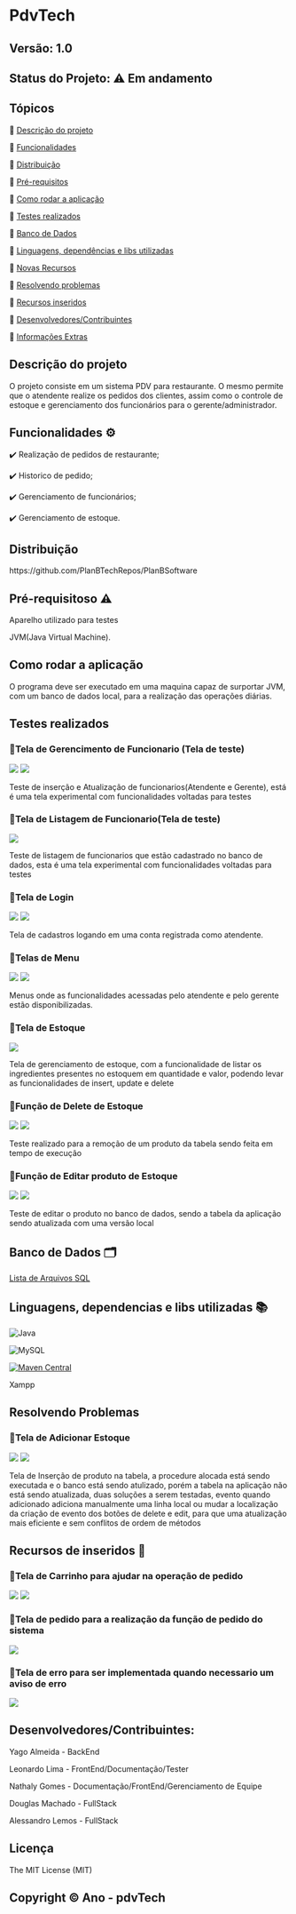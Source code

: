# PdvTech
## Versão: 1.0 
## Status do Projeto: ⚠️ Em andamento

## Tópicos

🔹 <a href = "#Descrição" >Descrição do projeto </a>

🔹 <a href = "#Funcionalidade">Funcionalidades </a>

🔹 <a href = "#Distribuição">Distribuição</a>

🔹 <a href = "#Pré-requisitos">Pré-requisitos</a>

🔹 <a href = "#Como rodar a aplicação">Como rodar a aplicação</a>

🔹 <a href = "#Testes realizados">Testes realizados</a>

🔹 <a href = "#Banco de Dados">Banco de Dados</a>

🔹 <a href = "#Linguagens, dependências e libs utilizadas">Linguagens, dependências e libs utilizadas</a>

🔹 <a href = "#">Novas Recursos</a>

🔹 <a href = "#Resolvendo Problemas">Resolvendo problemas</a>

🔹 <a href = "#Recursos de inseridos">Recursos inseridos </a>

🔹 <a href = "#Desenvolvedores/Contribuintes:">Desenvolvedores/Contribuintes</a>

🔹 <a href = "#Informações Extras">Informações Extras</a>

<h2 id = "Descrição">Descrição do projeto</h2>
O projeto consiste em um sistema PDV para restaurante.
O mesmo permite que o atendente realize os pedidos dos clientes, assim como o controle de estoque e gerenciamento dos funcionários para o gerente/administrador.

<h2 id = "Funcionalidade">Funcionalidades ⚙️</h2> 
✔️ Realização de pedidos de restaurante;

✔️ Historico de pedido;

✔️ Gerenciamento de funcionários; 

✔️ Gerenciamento de estoque.

<h2 id = "Distribuição">Distribuição</h2>
https://github.com/PlanBTechRepos/PlanBSoftware

<h2 id = "Pré-requisitos">Pré-requisitoso ⚠️ </h2>    
<p>Aparelho utilizado para testes</p>
<p>JVM(Java Virtual Machine).</p>

<h2 id = "Como rodar a aplicação">Como rodar a aplicação</h2>  
<p>O programa deve ser executado em uma maquina capaz de surportar JVM, com um banco de dados local, para a realização das operações diárias.</p>

<h2 id = "Testes realizados">Testes realizados</h2>
<h3>📝Tela de Gerencimento de Funcionario (Tela de teste)</h3>
 <img src="prints de teste/ger_funci.png"/>
 <img src="prints de teste/ger_funci_1.png"/>
 <p>Teste de inserção e Atualização de funcionarios(Atendente e Gerente), está é uma tela experimental com funcionalidades voltadas para testes</p>
<h3> 📝Tela de Listagem de Funcionario(Tela de teste)</h3>
 <img src="prints de teste/listar_funci.png"/>
 <p> Teste de listagem de funcionarios que estão cadastrado no banco de dados, esta é uma tela experimental com funcionalidades voltadas para testes</p> 
<h3> 📝Tela de Login</h3>
 <img src="prints de teste/login teste.png"/>
 <img src="prints de teste/login teste_2.png"/>
 <p>Tela de cadastros logando em uma conta registrada como atendente.</p>
<h3> 📝Telas de Menu</h3>
 <img src="prints de teste/menu_funcionario.png"/>
 <img src="prints de teste/menu_adm.png"/>
 <p>Menus onde as funcionalidades acessadas pelo atendente e pelo gerente estão disponibilizadas.</p>
 <h3> 📝Tela de Estoque</h3>
 <img src="prints de teste/storange.png"/>
 <p>Tela de gerenciamento de estoque, com a  funcionalidade de listar os ingredientes presentes no estoquem em quantidade e valor, podendo levar as funcionalidades de insert, update e delete</p>
   <h3> 📝Função de Delete de Estoque</h3>

  <img src="prints de teste/storange_delete.png"/>
 <img src="prints de teste/storange_delete_1.png"/>

 <p>Teste realizado para a remoção de um produto da tabela sendo feita em tempo  de execução</p> 
  <h3> 📝Função de Editar produto de Estoque</h3>

 <img src="prints de teste/storange_edit_1.png"/>
 <img src="prints de teste/storange_edit_2.png"/>
 <p> Teste de editar o produto no banco de dados, sendo a tabela da aplicação sendo atualizada com uma versão local</p> 


<h2 id = "Banco de Dados">Banco de Dados 🗂️</h2>  
<a href="https://github.com/PlanBTechRepos/PlanBSoftware/tree/main/DB"> Lista de Arquivos SQL</a>


<h2 id = "Linguagens, dependencias e libs utilizadas"> Linguagens, dependencias e libs utilizadas 📚</h2> 

![Java](https://img.shields.io/badge/Java-ED8B00?style=for-the-badge&logo=java&logoColor=white)

![MySQL](	https://img.shields.io/badge/MySQL-00000F?style=for-the-badge&logo=mysql&logoColor=white)

[![Maven Central](https://maven-badges.herokuapp.com/maven-central/cz.jirutka.rsql/rsql-parser/badge.svg)](https://maven-badges.herokuapp.com/maven-central/cz.jirutka.rsql/rsql-parser)
<p>Xampp</p>

<h2 id = "Resolvendo Problemas">Resolvendo Problemas</h2>  
<h3>📝Tela de Adicionar Estoque</h3>
<img src="prints de teste/storange_adicionar.png"/>
 <img src="prints de teste/storange_delete_1.png"/>

<p> Tela de Inserção de produto na tabela, a procedure alocada está sendo executada e o banco está sendo atulizado, porém a tabela na aplicação não está sendo atualizada, duas soluções a serem testadas, evento quando adicionado adiciona manualmente uma linha local ou mudar a localização da criação de evento dos botões de delete e edit, para que uma atualização mais eficiente e sem conflitos de ordem de métodos</p>

<h2 id = "Recursos de inseridos">Recursos de inseridos 🧰</h2>  
<h3>📝Tela de Carrinho para ajudar na operação de pedido</h3>
<img src="prints de teste/carrinho_1.png"/>
<img src="prints de teste/carrinho_2.png"/>
<h3>📝Tela de pedido para a realização da função de pedido do sistema</h3>
<img src="prints de teste/order.png"/>
<h3>📝Tela de erro para ser implementada quando necessario um aviso de erro</h3>
<img src="prints de teste/warning.png"/>

<h2 id = "Desenvolvedores/Contribuintes:">Desenvolvedores/Contribuintes:</h2> 
<p>Yago Almeida - BackEnd</p>
<p>Leonardo Lima - FrontEnd/Documentação/Tester</p>
<p>Nathaly Gomes - Documentação/FrontEnd/Gerenciamento de Equipe</p>
<p>Douglas Machado - FullStack</p>
<p>Alessandro Lemos - FullStack</p>


<h2 id = "Informações Extras">Licença</h2> 
The MIT License (MIT)

## Copyright ©️ Ano - pdvTech
